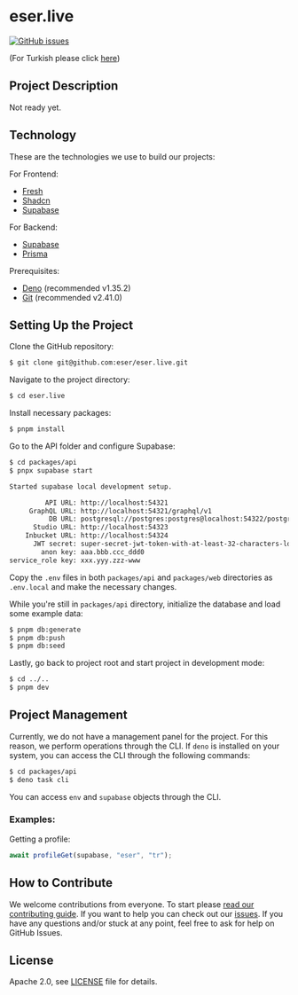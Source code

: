 # eser.live

[![GitHub issues](https://img.shields.io/github/issues/eser/eser.live)](https://github.com/eser/eser.live/issues)

(For Turkish please click [here](README.md))

## Project Description

Not ready yet.

## Technology

These are the technologies we use to build our projects:

For Frontend:

- [Fresh](https://fresh.deno.dev)
- [Shadcn](https://shadcn/ui)
- [Supabase](https://supabase.io)

For Backend:

- [Supabase](https://supabase.io)
- [Prisma](https://prisma.io)

Prerequisites:

- [Deno](https://deno.land) (recommended v1.35.2)
- [Git](https://git-scm.com/) (recommended v2.41.0)

## Setting Up the Project

Clone the GitHub repository:

```bash
$ git clone git@github.com:eser/eser.live.git
```

Navigate to the project directory:

```bash
$ cd eser.live
```

Install necessary packages:

```bash
$ pnpm install
```

Go to the API folder and configure Supabase:

```bash
$ cd packages/api
$ pnpx supabase start

Started supabase local development setup.

         API URL: http://localhost:54321
     GraphQL URL: http://localhost:54321/graphql/v1
          DB URL: postgresql://postgres:postgres@localhost:54322/postgres
      Studio URL: http://localhost:54323
    Inbucket URL: http://localhost:54324
      JWT secret: super-secret-jwt-token-with-at-least-32-characters-long
        anon key: aaa.bbb.ccc_ddd0
service_role key: xxx.yyy.zzz-www
```

Copy the `.env` files in both `packages/api` and `packages/web` directories as
`.env.local` and make the necessary changes.

While you're still in `packages/api` directory, initialize the database and load
some example data:

```bash
$ pnpm db:generate
$ pnpm db:push
$ pnpm db:seed
```

Lastly, go back to project root and start project in development mode:

```bash
$ cd ../..
$ pnpm dev
```

## Project Management

Currently, we do not have a management panel for the project. For this reason,
we perform operations through the CLI. If `deno` is installed on your system,
you can access the CLI through the following commands:

```bash
$ cd packages/api
$ deno task cli
```

You can access `env` and `supabase` objects through the CLI.

### Examples:

Getting a profile:

```js
await profileGet(supabase, "eser", "tr");
```

## How to Contribute

We welcome contributions from everyone. To start please
[read our contributing guide](CONTRIBUTING.en.md). If you want to help you can
check out our [issues](https://github.com/eser/eser.live/issues). If you have
any questions and/or stuck at any point, feel free to ask for help on GitHub
Issues.

## License

Apache 2.0, see [LICENSE](LICENSE) file for details.
